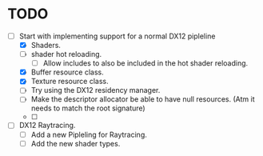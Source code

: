 # TODO

- [ ] Start with implementing support for a normal DX12 pipleline
  - [x] Shaders.
  - [ ] shader hot reloading.
    - [ ] Allow includes to also be included in the hot shader reloading.
  - [x] Buffer resource class.
  - [x] Texture resource class.
  - [ ] Try using the DX12 residency manager.
  - [ ] Make the descriptor allocator be able to have null resources. (Atm it needs to match the root signature)
  - [ ] 

- [ ] DX12 Raytracing.
  - [ ] Add a new Pipleling for Raytracing.
  - [ ] Add the new shader types.
